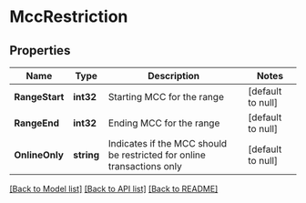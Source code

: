 # MccRestriction

## Properties
Name | Type | Description | Notes
------------ | ------------- | ------------- | -------------
**RangeStart** | **int32** | Starting MCC for the range | [default to null]
**RangeEnd** | **int32** | Ending MCC for the range | [default to null]
**OnlineOnly** | **string** | Indicates if the MCC should be restricted for online transactions only | [default to null]

[[Back to Model list]](../README.md#documentation-for-models) [[Back to API list]](../README.md#documentation-for-api-endpoints) [[Back to README]](../README.md)

